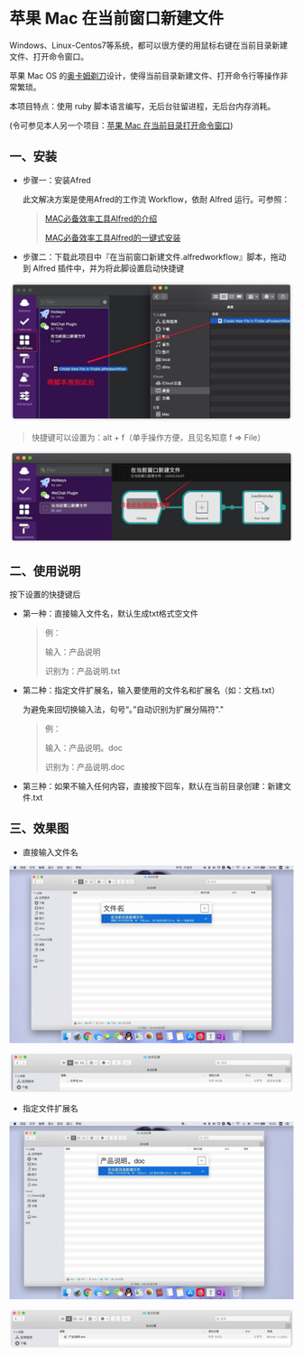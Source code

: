 # 苹果 Mac 在当前窗口新建文件

Windows、Linux-Centos7等系统，都可以很方便的用鼠标右键在当前目录新建文件、打开命令窗口。

苹果 Mac OS 的[奥卡姆剃刀](https://baike.baidu.com/item/%E5%A5%A5%E5%8D%A1%E5%A7%86%E5%89%83%E5%88%80%E5%8E%9F%E7%90%86/10900565?fr=aladdin)设计，使得当前目录新建文件、打开命令行等操作非常繁琐。

本项目特点：使用 ruby 脚本语言编写，无后台驻留进程，无后台内存消耗。

(令可参见本人另一个项目：[苹果 Mac 在当前目录打开命令窗口](https://github.com/yilsonyan/OpenTerminalHere))

## 一、安装

- 步骤一：安装Afred

    此文解决方案是使用Afred的工作流 Workflow，依耐 Alfred 运行。可参照：

    > [MAC必备效率工具Alfred的介绍](https://www.jianshu.com/p/cf16b2c973e9)
    >
    > [MAC必备效率工具Alfred的一键式安装](https://www.jianshu.com/p/d21f8302f70f)

- 步骤二：下载此项目中『在当前窗口新建文件.alfredworkflow』脚本，拖动到 Alfred 插件中，并为将此脚设置启动快捷键

![install](README.assets/install.jpg)

> 快捷键可以设置为：alt + f（单手操作方便，且见名知意 f  => File）

![ hotkey](README.assets/hotkey.jpg)



## 二、使用说明

按下设置的快捷键后

- 第一种：直接输入文件名，默认生成txt格式空文件

    > 例：
    >
    > 输入：产品说明
    >
    > 识别为：产品说明.txt

- 第二种：指定文件扩展名，输入要使用的文件名和扩展名（如：文档.txt）

    为避免来回切换输入法，句号“。”自动识别为扩展分隔符"." 

    > 例：
    >
    > 输入：产品说明。doc
    >
    > 识别为：产品说明.doc

- 第三种：如果不输入任何内容，直接按下回车，默认在当前目录创建：新建文件.txt




## 三、效果图

- 直接输入文件名

![只输入文件名](README.assets/只输入文件名.jpg)



![只输入文件名默认生成txt](README.assets/只输入文件名默认生成txt.jpg)



- 指定文件扩展名

![避免来回切换输入法，可输入句号](README.assets/避免来回切换输入法，可输入句号.jpg)

![句号自动识别为扩展分隔符](README.assets/句号自动识别为扩展分隔符.jpg)


